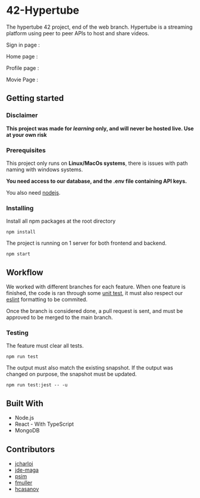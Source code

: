 # 42-Hypertube

The hypertube 42 project, end of the web branch. Hypertube is a streaming platform using peer to peer APIs to host and share videos. 

Sign in page : 

Home page : 

Profile page :

Movie Page : 

## Getting started
### Disclaimer
**This project was made for _learning_ only, and will never be hosted live. Use at your own risk**
### Prerequisites
This project only runs on **Linux/MacOs systems**, there is issues with path naming with windows systems. 

**You need access to our database, and the .env file containing API keys.**

You also need [nodejs](https://nodejs.org/en/download/). 

### Installing
Install all npm packages at the root directory
```
npm install
```

The project is running on 1 server for both frontend and backend. 
```
npm start
```

## Workflow
We worked with different branches for each feature. When one feature is finished, the code is ran through some [unit test](https://jestjs.io/), it must also respect our [eslint](https://marketplace.visualstudio.com/items?itemName=dbaeumer.vscode-eslint) formatting to be commited. 

Once the branch is considered done, a pull request is sent, and must be approved to be merged to the main branch.

### Testing
The feature must clear all tests. 
```
npm run test
```

The output must also match the existing snapshot. If the output was changed on purpose, the snapshot must be updated.
```
npm run test:jest -- -u
```

## Built With
* Node.js
* React - With TypeScript
* MongoDB

## Contributors

* [jcharloi](https://github.com/Jcharloi)
* [jde-maga](https://github.com/jde-maga)
* [psim](https://github.com/psim42)
* [fmuller](https://github.com/FlorianMuller)
* [hcasanov](https://github.com/hcasanov)
